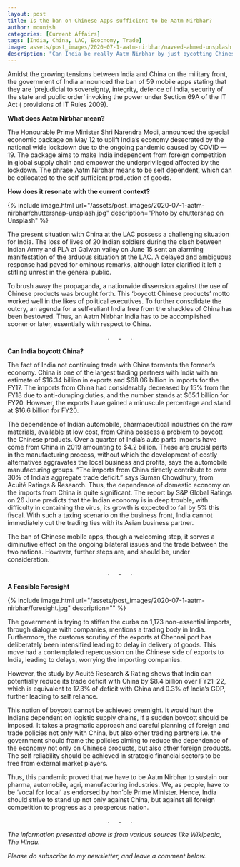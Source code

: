 ```yaml
---
layout: post
title: Is the ban on Chinese Apps sufficient to be Aatm Nirbhar?
author: mounish
categories: [Current Affairs]
tags: [India, China, LAC, Ecocnomy, Trade]
image: assets/post_images/2020-07-1-aatm-nirbhar/naveed-ahmed-unsplash.jpg
description: "Can India be really Aatm Nirbhar by just bycotting Chinese Apps"
---
```


Amidst the growing tensions between India and China on the military front, the government of India announced the ban of 59 mobile apps stating that they are ‘prejudicial to sovereignty, integrity, defence of India, security of the state and public order’ invoking the power under Section 69A of the IT Act ( provisions of IT Rules 2009).  

**What does Aatm Nirbhar mean?**

The Honourable Prime Minister Shri Narendra Modi, announced the special economic package on May 12 to uplift India’s economy desecrated by the national wide lockdown due to the ongoing pandemic caused by COVID — 19. The package aims to make India independent from foreign competition in global supply chain and empower the underprivileged affected by the lockdown. The phrase Aatm Nirbhar means to be self dependent, which can be collocated to the self sufficient production of goods.  

**How does it resonate with the current context?**  

<!-- image here  -->
{% include image.html url="/assets/post_images/2020-07-1-aatm-nirbhar/chuttersnap-unsplash.jpg" description="Photo by chuttersnap on Unsplash" %}

The present situation with China at the LAC possess a challenging situation for India. The loss of lives of 20 Indian soldiers during the clash between Indian Army and PLA at Galwan valley on June 15 sent an alarming manifestation of the arduous situation at the LAC. A delayed and ambiguous response had paved for ominous remarks, although later clarified it left a stifling unrest in the general public.  

To brush away the propaganda, a nationwide dissension against the use of Chinese products was brought forth. This ‘boycott Chinese products’ motto worked well in the likes of political executives. To further consolidate the outcry, an agenda for a self-reliant India free from the shackles of China has been bestowed. Thus, an Aatm Nirbhar India has to be accomplished sooner or later, essentially with respect to China.  

<center><pre>.  .  .</pre></center>

**Can India boycott China?**

The fact of India not continuing trade with China torments the former’s economy. China is one of the largest trading partners with India with an estimate of $16.34 billion in exports and $68.06 billion in imports for the FY17. The imports from China had considerably decreased by 15% from the FY18 due to anti-dumping duties, and the number stands at $65.1 billion for FY20. However, the exports have gained a minuscule percentage and stand at $16.6 billion for FY20.  

The dependence of Indian automobile, pharmaceutical industries on the raw materials, available at low cost, from China possess a problem to boycott the Chinese products. Over a quarter of India’s auto parts imports have come from China in 2019 amounting to $4.2 billion. These are crucial parts in the manufacturing process, without which the development of costly alternatives aggravates the local business and profits, says the automobile manufacturing groups. “The imports from China directly contribute to over 30% of India’s aggregate trade deficit.” says Suman Chowdhury, from Acuité Ratings & Research. Thus, the dependence of domestic economy on the imports from China is quite significant.
The report by S&P Global Ratings on 26 June predicts that the Indian economy is in deep trouble, with difficulty in containing the virus, its growth is expected to fall by 5% this fiscal. With such a taxing scenario on the business front, India cannot immediately cut the trading ties with its Asian business partner.  

The ban of Chinese mobile apps, though a welcoming step, it serves a diminutive effect on the ongoing bilateral issues and the trade between the two nations. However, further steps are, and should be, under consideration.

<center><pre>.  .  .</pre></center>


**A Feasible Foresight**  

<!-- image here  -->
{% include image.html url="/assets/post_images/2020-07-1-aatm-nirbhar/foresight.jpg" description="" %}  

The government is trying to stiffen the curbs on 1,173 non-essential imports, through dialogue with companies, mentions a trading body in India. Furthermore, the customs scrutiny of the exports at Chennai port has deliberately been intensified leading to delay in delivery of goods. This move had a contemplated repercussion on the Chinese side of exports to India, leading to delays, worrying the importing companies.  

However, the study by Acuité Research & Rating shows that India can potentially reduce its trade deficit with China by $8.4 billion over FY21–22, which is equivalent to 17.3% of deficit with China and 0.3% of India’s GDP, further leading to self reliance.  

This notion of boycott cannot be achieved overnight. It would hurt the Indians dependent on logistic supply chains, if a sudden boycott should be imposed. It takes a pragmatic approach and careful planning of foreign and trade policies not only with China, but also other trading partners i.e. the government should frame the policies aiming to reduce the dependence of the economy not only on Chinese products, but also other foreign products. The self reliability should be achieved in strategic financial sectors to be free from external market players.  

Thus, this pandemic proved that we have to be Aatm Nirbhar to sustain our pharma, automobile, agri, manufacturing industries. We, as people, have to be ‘vocal for local’ as endorsed by hon’ble Prime Minister. Hence, India should strive to stand up not only against China, but against all foreign competition to progress as a prosperous nation.

<center><pre>.  .  .</pre></center>


_The information presented above is from various sources like Wikipedia, The Hindu._

_Please do subscribe to my newsletter, and leave a comment below._